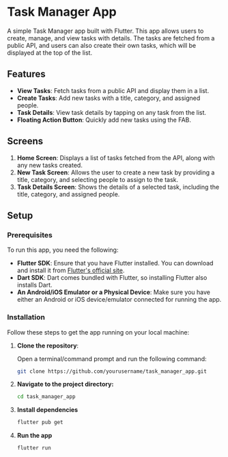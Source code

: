 # Task Manager App

A simple Task Manager app built with Flutter. This app allows users to create, manage, and view tasks with details. The tasks are fetched from a public API, and users can also create their own tasks, which will be displayed at the top of the list.

## Features

- **View Tasks**: Fetch tasks from a public API and display them in a list.
- **Create Tasks**: Add new tasks with a title, category, and assigned people.
- **Task Details**: View task details by tapping on any task from the list.
- **Floating Action Button**: Quickly add new tasks using the FAB.

## Screens

1. **Home Screen**: Displays a list of tasks fetched from the API, along with any new tasks created.
2. **New Task Screen**: Allows the user to create a new task by providing a title, category, and selecting people to assign to the task.
3. **Task Details Screen**: Shows the details of a selected task, including the title, category, and assigned people.

## Setup

### Prerequisites

To run this app, you need the following:

- **Flutter SDK**: Ensure that you have Flutter installed. You can download and install it from [Flutter's official site](https://flutter.dev/docs/get-started/install).
- **Dart SDK**: Dart comes bundled with Flutter, so installing Flutter also installs Dart.
- **An Android/iOS Emulator or a Physical Device**: Make sure you have either an Android or iOS device/emulator connected for running the app.

### Installation

Follow these steps to get the app running on your local machine:

1. **Clone the repository**:

   Open a terminal/command prompt and run the following command:

   ```bash
   git clone https://github.com/yourusername/task_manager_app.git

2. **Navigate to the project directory:**

    ```bash
    cd task_manager_app

3. **Install dependencies**

    ```bash
    flutter pub get

4. **Run the app**

    ```bash
    flutter run


